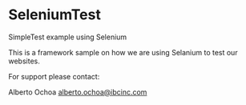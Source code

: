 # SeleniumTest
SimpleTest example using Selenium

This is a framework sample on how we are using Selanium to test our websites.  

For support please contact: 

Alberto Ochoa 
alberto.ochoa@ibcinc.com 
